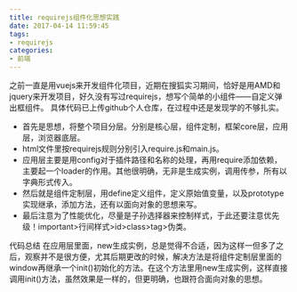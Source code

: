 ```yaml
---
title: requirejs组件化思想实践
date: 2017-04-14 11:59:45
tags:
- requirejs
categories:
- 前端
---
```


之前一直是用vuejs来开发组件化项目，近期在搜狐实习期间，恰好是用AMD和jquery来开发项目，好久没有写过requirejs，想写个简单的小组件——自定义弹出框组件。
具体代码已上传github个人仓库，在过程中还是发现学的不够扎实。

* 首先是思想，将整个项目分层。分别是核心层，组件定制，框架core层，应用层，浏览器底层。
* html文件里按requirejs规则分别引入require.js和main.js。
* 应用层主要是用config对于插件路径和名称的处理，再用require添加依赖，主要起一个loader的作用。其他很明确，无非是生成实例，调用传参，所有以字典形式传入。
* 然后就是组件定制层，用define定义组件，定义原始值变量，以及prototype实现继承，添加方法，还有以面向对象的思想来写。
* 最后注意为了性能优化，尽量是子孙选择器来控制样式，于此还要注意优先级！important>行间样式>id>class>tag>伪类。

代码总结
在应用层里面，new生成实例，总是觉得不合适，因为这样一但多了之后，观察并不是很方便，尤其后期更改的时候，解决方法是将组件定制层里面的window再继承一个init()初始化的方法。在这个方法里用new生成实例，这样直接调用init()方法，虽然效果是一样的，但更明确，也跟符合面向对象的思想。
